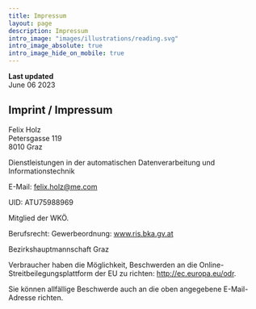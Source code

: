 ```yaml
---
title: Impressum
layout: page
description: Impressum
intro_image: "images/illustrations/reading.svg"
intro_image_absolute: true
intro_image_hide_on_mobile: true
---
```


**Last updated**  
June 06 2023


## Imprint / Impressum

Felix Holz  
Petersgasse 119  
8010 Graz  

Dienstleistungen in der automatischen Datenverarbeitung und Informationstechnik

E-Mail: felix.holz@me.com

UID: ATU75988969

Mitglied der WKÖ.

Berufsrecht:
Gewerbeordnung: www.ris.bka.gv.at

Bezirkshauptmannschaft Graz

Verbraucher haben die Möglichkeit, Beschwerden an die Online- Streitbeilegungsplattform der EU zu richten: http://ec.europa.eu/odr.

Sie können allfällige Beschwerde auch an die oben angegebene E-Mail-Adresse richten.